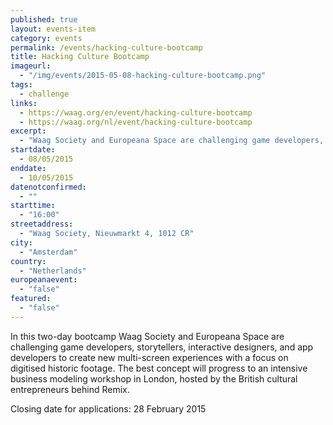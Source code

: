 ```yaml
---
published: true
layout: events-item
category: events
permalink: /events/hacking-culture-bootcamp
title: Hacking Culture Bootcamp
imageurl: 
  - "/img/events/2015-05-08-hacking-culture-bootcamp.png"
tags: 
  - challenge
links:
  - https://waag.org/en/event/hacking-culture-bootcamp
  - https://waag.org/nl/event/hacking-culture-bootcamp
excerpt:
  - "Waag Society and Europeana Space are challenging game developers, storytellers, interactive designers, and app developers to create new multi-screen experiences with a focus on digitised historic footage. The best concept will progress to an intensive business modeling workshop in London, hosted by the British cultural entrepreneurs behind Remix."
startdate:
  - 08/05/2015
enddate:
  - 10/05/2015
datenotconfirmed:
  - ""
starttime:
  - "16:00"
streetaddress:
  - "Waag Society, Nieuwmarkt 4, 1012 CR"
city:
  - "Amsterdam"
country:
  - "Netherlands"
europeanaevent:
  - "false"
featured:
  - "false"
---
```

In this two-day bootcamp Waag Society and Europeana Space are challenging game developers, storytellers, interactive designers, and app developers to create new multi-screen experiences with a focus on digitised historic footage. The best concept will progress to an intensive business modeling workshop in London, hosted by the British cultural entrepreneurs behind Remix.

Closing date for applications: 28 February 2015
